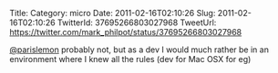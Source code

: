 Title: 
Category: micro
Date: 2011-02-16T02:10:26
Slug: 2011-02-16T02:10:26
TwitterId: 37695266803027968
TweetUrl: https://twitter.com/mark_philpot/status/37695266803027968

[@parislemon](https://twitter.com/parislemon) probably not, but as a dev I would much rather be in an environment where I knew all the rules (dev for Mac OSX for eg)